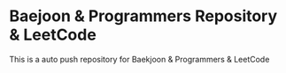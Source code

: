 # Baejoon & Programmers Repository & LeetCode
This is a auto push repository for Baekjoon & Programmers & LeetCode
